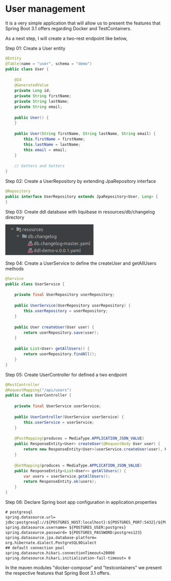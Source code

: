 # User management

It is a very simple application that will allow us to present the features that Spring Boot 3.1 offers regarding Docker and TestContainers.

As a next step, I will create a two-rest endpoint like below,

Step 01: Create a User entity

```java
@Entity
@Table(name = "user", schema = "demo")
public class User {

    @Id
    @GeneratedValue
    private Long id;
    private String firstName;
    private String lastName;
    private String email;

    public User() {
    }

    public User(String firstName, String lastName, String email) {
        this.firstName = firstName;
        this.lastName = lastName;
        this.email = email;
    }

    // Getters and Setters
}
```

Step 02: Create a UserRepository by extending JpaRepository interface

```java
@Repository
public interface UserRepository extends JpaRepository<User, Long> {
}
```

Step 03: Create ddl database with liquibase in resources/db/changelog directory

![Liquibase](./img/liquibase.png "Liquibase")

Step 04: Create a UserService to define the createUser and getAllUsers methods

```java
@Service
public class UserService {

    private final UserRepository userRepository;

    public UserService(UserRepository userRepository) {
        this.userRepository = userRepository;
    }

    public User createUser(User user) {
        return userRepository.save(user);
    }

    public List<User> getAllUsers() {
        return userRepository.findAll();
    }
}
```

Step 05: Create UserController for defined a two endpoint

```java
@RestController
@RequestMapping("/api/users")
public class UserController {

    private final UserService userService;

    public UserController(UserService userService) {
        this.userService = userService;
    }

    @PostMapping(produces = MediaType.APPLICATION_JSON_VALUE)
    public ResponseEntity<User> createUser(@RequestBody User user) {
        return new ResponseEntity<User>(userService.createUser(user), HttpStatus.CREATED);
    }

    @GetMapping(produces = MediaType.APPLICATION_JSON_VALUE)
    public ResponseEntity<List<User>> getAllUsers() {
        var users = userService.getAllUsers();
        return ResponseEntity.ok(users);
    }
}
```

Step 06: Declare Spring boot app configuration in application.properties

```properties
# postgresql
spring.datasource.url= jdbc:postgresql://${POSTGRES_HOST:localhost}:${POSTGRES_PORT:5432}/${POSTGRES_DB:postgres}
spring.datasource.username= ${POSTGRES_USER:postgres}
spring.datasource.password= ${POSTGRES_PASSWORD:postgres123}
spring.datasource.jpa.database-platform= org.hibernate.dialect.PostgreSQL9Dialect
## default connection pool
spring.datasource.hikari.connectionTimeout=20000
spring.datasource.hikari.initialization-fail-timeout= 0
```

In the maven modules "docker-compose" and "testcontainers" we present the respective features that Spring Boot 3.1 offers.
